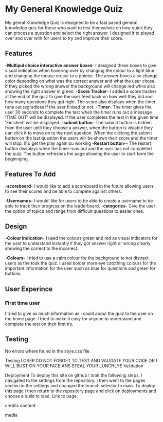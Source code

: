 # My General Knowledge Quiz
My genral Knowledge Quiz is designed to be a fast paced general knowledge quiz for those who want to test themselves on how quick they can process a question and select the right answer. I designed it to played over and over with for users to try and improve their score.

## Features

-__Multipul choice interactive answer boxes__-
I designed these boxes to give visual indication when hovering over by changing the colour to a light blue and changing the mouse crusor to a pointer.
The answer boxes also change color depending on what was the correct answer and what the user chose, if they picked the wrong answer the background will change red while also showing the right answer in green.
-__Score Tracker__-
I added a score  tracker at the end of the quiz to give the user feed back on how well they did and how many questions they got right.
The score also displays when the timer runs out regradless if the user finised or not.
-__Timer__-
The timer gives the user 30 seconds to complete the test when the timer runs out a message 'TIME OUT' will be displayed.
If the user completes the test in the given time 'Finished' will be displayed.
-__submit button__-
The submit button is hidden from the user until they choose a answer, when the button is visiable they can click it to move on to the next question.
When the clicking the submit button on the last question the users will be shown their score and the timer will stop.
if u get the play again bu working
-__Restart button__--
The restart button dissplays when the timer runs out and the user has not completed the quiz.
The button refreshes the page allowing the user to start form the beginnging.

## Features To Add
-__scoreboard__-
i would like to add a scoreboard in the future allowing users to see their scores and be able to compete against others.

-__Usernames__-
I wouldl like for users to be able to create a username to be able to track their progress on the leaderboard.
-__catogories__-
Give the user the option of topics and range from difficult questions to easier ones.

## Design

-__Colour Indication__-
I used the colours green and red as visual indicators for the user to understand instantly if they got answer right or wrong clearly showing the correct to the incorrect.

-__Colours__-
I tried to use a calm colour for the background to not distract users as the took the quiz. 
I used bolder more eye catcthing colours for the important information for the user such as blue for questions and green for buttons.


## User Experince

### First time user
 I tried to give as much information as i could about the quiz to the user on the home page.
 I tried to make it easy for anyone to understand and complete the test on their first try.

 ## Testing
 No errors where found in the style.css file.




Testing LOSER DO NOT FORGET TO TEST AND VALIDATE YOUR CODE OR I WILL BUST ON YOUR FACE ANS STEAL YOUR LUNCHLYS
Validation


Deployment
To deploy this site on github I took the following steps.
I navigated to the settings from the repository.
I then went to the pages section in the settings and changed the branch selector to main.
To deploy this page i then return to the repository page and click on deployments and choose a build to load.
Link to page:

credits
content

media
